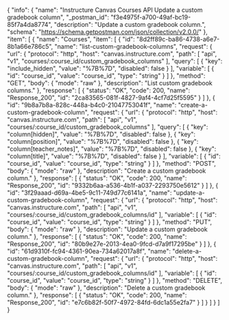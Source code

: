 {
  "info": {
    "name": "Instructure Canvas Courses API Update a custom gradebook column",
    "_postman_id": "f3e4975f-a700-49af-bc19-85f7a4da8774",
    "description": "Update a custom gradebook column.",
    "schema": "https://schema.getpostman.com/json/collection/v2.0.0/"
  },
  "item": [
    {
      "name": "Courses",
      "item": [
        {
          "id": "8d2ff89c-ba86-4738-a6e7-8b1a66e786c5",
          "name": "list-custom-gradebook-columns",
          "request": {
            "url": {
              "protocol": "http",
              "host": "canvas.instructure.com",
              "path": [
                "api",
                "v1",
                "courses/:course_id/custom_gradebook_columns"
              ],
              "query": [
                {
                  "key": "include_hidden",
                  "value": "%7B%7D",
                  "disabled": false
                }
              ],
              "variable": [
                {
                  "id": "course_id",
                  "value": "course_id",
                  "type": "string"
                }
              ]
            },
            "method": "GET",
            "body": {
              "mode": "raw"
            },
            "description": "List custom gradebook columns."
          },
          "response": [
            {
              "status": "OK",
              "code": 200,
              "name": "Response_200",
              "id": "2ca83565-081f-4827-9af4-4cf7d25f5595"
            }
          ]
        },
        {
          "id": "9b8a7b8a-828c-448a-b4c0-21047753041f",
          "name": "create-a-custom-gradebook-column",
          "request": {
            "url": {
              "protocol": "http",
              "host": "canvas.instructure.com",
              "path": [
                "api",
                "v1",
                "courses/:course_id/custom_gradebook_columns"
              ],
              "query": [
                {
                  "key": "column[hidden]",
                  "value": "%7B%7D",
                  "disabled": false
                },
                {
                  "key": "column[position]",
                  "value": "%7B%7D",
                  "disabled": false
                },
                {
                  "key": "column[teacher_notes]",
                  "value": "%7B%7D",
                  "disabled": false
                },
                {
                  "key": "column[title]",
                  "value": "%7B%7D",
                  "disabled": false
                }
              ],
              "variable": [
                {
                  "id": "course_id",
                  "value": "course_id",
                  "type": "string"
                }
              ]
            },
            "method": "POST",
            "body": {
              "mode": "raw"
            },
            "description": "Create a custom gradebook column."
          },
          "response": [
            {
              "status": "OK",
              "code": 200,
              "name": "Response_200",
              "id": "9332b6aa-a536-4b1f-a037-2293750e5612"
            }
          ]
        },
        {
          "id": "3f29aaad-d69a-4be5-9c11-749d77c6141a",
          "name": "update-a-custom-gradebook-column",
          "request": {
            "url": {
              "protocol": "http",
              "host": "canvas.instructure.com",
              "path": [
                "api",
                "v1",
                "courses/:course_id/custom_gradebook_columns/id"
              ],
              "variable": [
                {
                  "id": "course_id",
                  "value": "course_id",
                  "type": "string"
                }
              ]
            },
            "method": "PUT",
            "body": {
              "mode": "raw"
            },
            "description": "Update a custom gradebook column."
          },
          "response": [
            {
              "status": "OK",
              "code": 200,
              "name": "Response_200",
              "id": "80b9e27e-2013-4ea0-9fcd-d7a9f17295be"
            }
          ]
        },
        {
          "id": "61d9310f-fc94-4361-90ea-734a62017a8f",
          "name": "delete-a-custom-gradebook-column",
          "request": {
            "url": {
              "protocol": "http",
              "host": "canvas.instructure.com",
              "path": [
                "api",
                "v1",
                "courses/:course_id/custom_gradebook_columns/id"
              ],
              "variable": [
                {
                  "id": "course_id",
                  "value": "course_id",
                  "type": "string"
                }
              ]
            },
            "method": "DELETE",
            "body": {
              "mode": "raw"
            },
            "description": "Delete a custom gradebook column."
          },
          "response": [
            {
              "status": "OK",
              "code": 200,
              "name": "Response_200",
              "id": "e7c6b82f-50f7-4972-84fd-6dc1a55e2fa7"
            }
          ]
        }
      ]
    }
  ]
}